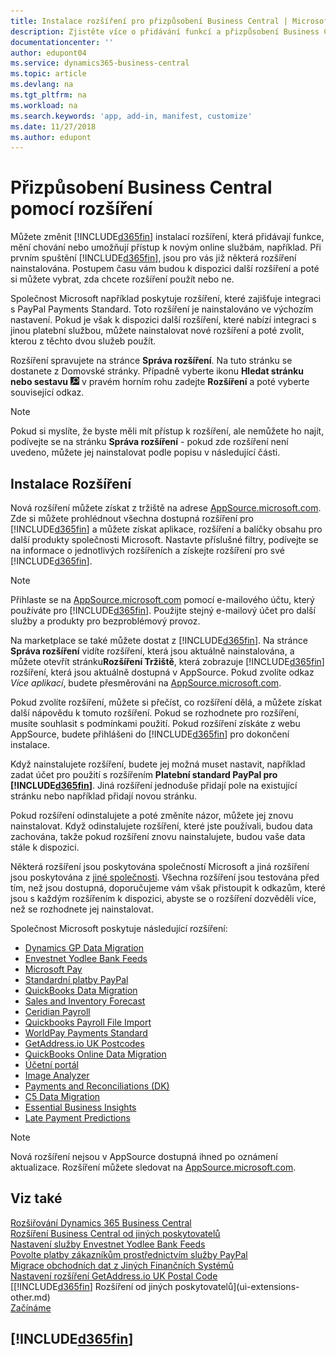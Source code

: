 ```yaml
---
title: Instalace rozšíření pro přizpůsobení Business Central | Microsoft Docs
description: Zjistěte více o přidávání funkcí a přizpůsobení Business Central instalací rozšíření.
documentationcenter: ''
author: edupont04
ms.service: dynamics365-business-central
ms.topic: article
ms.devlang: na
ms.tgt_pltfrm: na
ms.workload: na
ms.search.keywords: 'app, add-in, manifest, customize'
ms.date: 11/27/2018
ms.author: edupont
---
```

# <a name="customizing-business-central-using-extensions"></a>Přizpůsobení Business Central pomocí rozšíření
Můžete změnit [!INCLUDE[d365fin](includes/d365fin_md.md)] instalací rozšíření, která přidávají funkce, mění chování nebo umožňují přístup k novým online službám, například.
Při prvním spuštění [!INCLUDE[d365fin](includes/d365fin_md.md)], jsou pro vás již některá rozšíření nainstalována. Postupem času vám budou k dispozici další rozšíření a poté si můžete vybrat, zda chcete rozšíření použít nebo ne.

Společnost Microsoft například poskytuje rozšíření, které zajišťuje integraci s PayPal Payments Standard. Toto rozšíření je nainstalováno ve výchozím nastavení.
Pokud je však k dispozici další rozšíření, které nabízí integraci s jinou platební službou, můžete nainstalovat nové rozšíření a poté zvolit, kterou z těchto dvou služeb použít.  

Rozšíření spravujete na stránce **Správa rozšíření**. Na tuto stránku se dostanete z Domovské stránky. Případně vyberte ikonu **Hledat stránku nebo sestavu** ![ Žárovku, která otevře funkci Řekněte mi](media/ui-search/search_small.png "Řekněte mi, co chcete udělat") v pravém horním rohu zadejte **Rozšíření** a poté vyberte související odkaz.  

> [!NOTE]  
>   Pokud si myslíte, že byste měli mít přístup k rozšíření, ale nemůžete ho najít, podívejte se na stránku **Správa rozšíření** - pokud zde rozšíření není uvedeno, můžete jej nainstalovat podle popisu v následující části.  

## <a name="installing-an-extension"></a>Instalace Rozšíření
Nová rozšíření můžete získat z tržiště na adrese [AppSource.microsoft.com](https://appsource.microsoft.com/en-us/marketplace/apps?src=dynamics365website&product=dynamics-365-business-central). Zde si můžete prohlédnout všechna dostupná rozšíření pro [!INCLUDE[d365fin](includes/d365fin_md.md)] a můžete získat aplikace, rozšíření a balíčky obsahu pro další produkty společnosti Microsoft. Nastavte příslušné filtry, podívejte se na informace o jednotlivých rozšířeních a získejte rozšíření pro své [!INCLUDE[d365fin](includes/d365fin_md.md)].  
> [!NOTE]  
>   Přihlaste se na [AppSource.microsoft.com](https://appsource.microsoft.com/) pomocí e-mailového účtu, který používáte pro [!INCLUDE[d365fin](includes/d365fin_md.md)]. Použijte stejný e-mailový účet pro další služby a produkty pro bezproblémový provoz.  

Na marketplace se také můžete dostat z [!INCLUDE[d365fin](includes/d365fin_md.md)]. Na stránce **Správa rozšíření**  vidíte rozšíření, která jsou aktuálně nainstalována, a můžete otevřít stránku**Rozšíření Tržiště**, která zobrazuje [!INCLUDE[d365fin](includes/d365fin_md.md)] rozšíření, která jsou aktuálně dostupná v AppSource. Pokud zvolíte odkaz *Více aplikací*, budete přesměrováni na [AppSource.microsoft.com](https://appsource.microsoft.com/en-us/marketplace/apps?product=dynamics-365%3Bdynamics-365-for-financials&page=1).  

Pokud zvolíte rozšíření, můžete si přečíst, co rozšíření dělá, a můžete získat další nápovědu k tomuto rozšíření. Pokud se rozhodnete pro rozšíření, musíte souhlasit s podmínkami použití. Pokud rozšíření získáte z webu AppSource, budete přihlášeni do [!INCLUDE[d365fin](includes/d365fin_md.md)] pro dokončení instalace.  

Když nainstalujete rozšíření, budete jej možná muset nastavit, například zadat účet pro použití s rozšířením **Platební standard PayPal pro [!INCLUDE[d365fin](includes/d365fin_md.md)]**.
Jiná rozšíření jednoduše přidají pole na existující stránku nebo například přidají novou stránku.   

Pokud rozšíření odinstalujete a poté změníte názor, můžete jej znovu nainstalovat. Když odinstalujete rozšíření, které jste používali, budou data zachována, takže pokud rozšíření znovu nainstalujete, budou vaše data stále k dispozici.  

Některá rozšíření jsou poskytována společností Microsoft a jiná rozšíření jsou poskytována z [jiné společnosti](ui-extensions-other.md). Všechna rozšíření jsou testována před tím, než jsou dostupná, doporučujeme vám však přistoupit k odkazům, které jsou s každým rozšířením k dispozici, abyste se o rozšíření dozvěděli více, než se rozhodnete jej nainstalovat.  

Společnost Microsoft poskytuje následující rozšíření:  

* [Dynamics GP Data Migration](ui-extensions-dynamicsgp-data-migration.md)  
* [Envestnet Yodlee Bank Feeds](ui-extensions-yodlee-bank-feeds.md)  
* [Microsoft Pay](ui-extensions-microsoft-pay-payments.md)  
* [Standardní platby PayPal](ui-extensions-paypal-payments-standard.md)  
* [QuickBooks Data Migration](ui-extensions-quickbooks-data-migration.md)  
* [Sales and Inventory Forecast](ui-extensions-sales-forecast.md)  
* [Ceridian Payroll](ui-extensions-ceridian-payroll.md)  
* [Quickbooks Payroll File Import](ui-extensions-quickbooks-payroll.md)  
* [WorldPay Payments Standard](ui-extensions-worldpay-payments-standard.md)  
* [GetAddress.io UK Postcodes](ui-extensions-getaddressio.md)  
* [QuickBooks Online Data Migration](ui-extensions-quickbooks-online-data-migration.md)  
* [Účetní portál](ui-extensions-accountant-portal.md)  
* [Image Analyzer](ui-extensions-image-analyzer.md)  
* [Payments and Reconciliations (DK)](ui-extensions-payments-reconciliation-formats-dk.md)  
* [C5 Data Migration](ui-extensions-c5-data-migration.md)  
* [Essential Business Insights](ui-extensions-essential-business-insights.md)  
* [Late Payment Predictions](ui-extensions-late-payment-prediction.md  )

> [!NOTE]  
>  Nová rozšíření nejsou v AppSource dostupná ihned po oznámení aktualizace. Rozšíření můžete sledovat na [AppSource.microsoft.com](https://appsource.microsoft.com/en-us/marketplace/apps?product=dynamics-365%3Bdynamics-365-for-financials&page=1).

## <a name="see-also"></a>Viz také
[Rozšiřování Dynamics 365 Business Central](about-develop-extensions.md)  
[Rozšíření Business Central od jiných poskytovatelů](ui-extensions-other.md)  
[Nastavení služby Envestnet Yodlee Bank Feeds](bank-how-setup-bank-statement-service.md)  
[Povolte platby zákazníkům prostřednictvím služby PayPal](sales-how-enable-payment-service-extensions.md)  
[Migrace obchodních dat z Jiných Finančních Systémů](across-import-data-configuration-packages.md)  
[Nastavení rozšíření GetAddress.io UK Postal Code](LocalFunctionality/UnitedKingdom/uk-setup-postal-code-service.md)  
[[!INCLUDE[d365fin](includes/d365fin_md.md)] Rozšíření od jiných poskytovatelů](ui-extensions-other.md)  
[Začínáme](product-get-started.md)  

## [!INCLUDE[d365fin](includes/free_trial_md.md)]  

